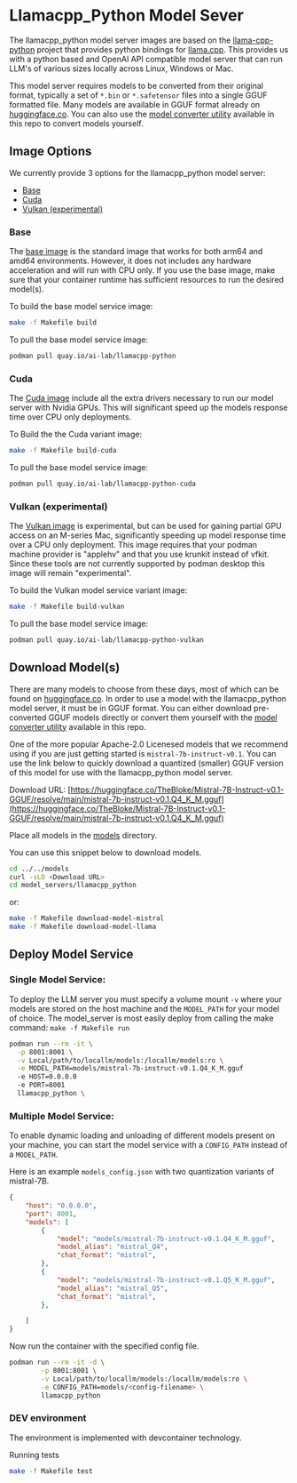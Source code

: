 # Llamacpp_Python Model Sever

The llamacpp_python model server images are based on the [llama-cpp-python](https://github.com/abetlen/llama-cpp-python) project that provides python bindings for [llama.cpp](https://github.com/ggerganov/llama.cpp). This provides us with a python based and OpenAI API compatible model server that can run LLM's of various sizes locally across Linux, Windows or Mac.

This model server requires models to be converted from their original format, typically a set of `*.bin` or `*.safetensor` files into a single GGUF formatted file. Many models are available in GGUF format already on [huggingface.co](https://huggingface.co). You can also use the [model converter utility](../../convert_models/) available in this repo to convert models yourself.      


## Image Options

We currently provide 3 options for the llamacpp_python model server: 
* [Base](#base) 
* [Cuda](#cuda)
* [Vulkan (experimental)](#vulkan-experimental) 

### Base

The [base image](../llamacpp_python/base/Containerfile) is the standard image that works for both arm64 and amd64 environments. However, it does not includes any hardware acceleration and will run with CPU only. If you use the base image, make sure that your container runtime has sufficient resources to run the desired model(s).   

To build the base model service image:

```bash
make -f Makefile build
```
To pull the base model service image:

```bash
podman pull quay.io/ai-lab/llamacpp-python
```


### Cuda

The [Cuda image](../llamacpp_python/cuda/Containerfile) include all the extra drivers necessary to run our model server with Nvidia GPUs. This will significant speed up the models response time over CPU only deployments.   

To Build the the Cuda variant image:
```bash
make -f Makefile build-cuda
```

To pull the base model service image:

```bash
podman pull quay.io/ai-lab/llamacpp-python-cuda
```

### Vulkan (experimental)

The [Vulkan image](../llamacpp_python/vulkan/Containerfile) is experimental, but can be used for gaining partial GPU access on an M-series Mac, significantly speeding up model response time over a CPU only deployment. This image requires that your podman machine provider is "applehv" and that you use krunkit instead of vfkit. Since these tools are not currently supported by podman desktop this image will remain "experimental".    

To build the Vulkan model service variant image:

```bash
make -f Makefile build-vulkan
```
To pull the base model service image:

```bash
podman pull quay.io/ai-lab/llamacpp-python-vulkan
```


## Download Model(s)

There are many models to choose from these days, most of which can be found on [huggingface.co](https://huggingface.co). In order to use a model with the llamacpp_python model server, it must be in GGUF format. You can either download pre-converted GGUF models directly or convert them yourself with the [model converter utility](../../convert_models/) available in this repo.

One of the more popular Apache-2.0 Licenesed models that we recommend using if you are just getting started is `mistral-7b-instruct-v0.1`. You can use the link below to quickly download a quantized (smaller) GGUF version of this model for use with the llamacpp_python model server. 

Download URL: [https://huggingface.co/TheBloke/Mistral-7B-Instruct-v0.1-GGUF/resolve/main/mistral-7b-instruct-v0.1.Q4_K_M.gguf](https://huggingface.co/TheBloke/Mistral-7B-Instruct-v0.1-GGUF/resolve/main/mistral-7b-instruct-v0.1.Q4_K_M.gguf)

Place all models in the [models](../../models/) directory.

You can use this snippet below to download models. 

```bash
cd ../../models
curl -sLO <Download URL> 
cd model_servers/llamacpp_python
```

or:

```bash
make -f Makefile download-model-mistral
make -f Makefile download-model-llama
```

## Deploy Model Service

### Single Model Service:

To deploy the LLM server you must specify a volume mount `-v` where your models are stored on the host machine and the `MODEL_PATH` for your model of choice. The model_server is most easily deploy from calling the make command: `make -f Makefile run`

```bash
podman run --rm -it \
  -p 8001:8001 \
  -v Local/path/to/locallm/models:/locallm/models:ro \
  -e MODEL_PATH=models/mistral-7b-instruct-v0.1.Q4_K_M.gguf 
  -e HOST=0.0.0.0 
  -e PORT=8001 
  llamacpp_python \
```

### Multiple Model Service:

To enable dynamic loading and unloading of different models present on your machine, you can start the model service with a `CONFIG_PATH` instead of a `MODEL_PATH`.

Here is an example `models_config.json` with two quantization variants of mistral-7B.

```json
{
    "host": "0.0.0.0",
    "port": 8001,
    "models": [
        {
            "model": "models/mistral-7b-instruct-v0.1.Q4_K_M.gguf",
            "model_alias": "mistral_Q4",
            "chat_format": "mistral",
        },
        {
            "model": "models/mistral-7b-instruct-v0.1.Q5_K_M.gguf",
            "model_alias": "mistral_Q5",
            "chat_format": "mistral",
        },

    ]
}
```

Now run the container with the specified config file. 

```bash
podman run --rm -it -d \
        -p 8001:8001 \
        -v Local/path/to/locallm/models:/locallm/models:ro \
        -e CONFIG_PATH=models/<config-filename> \
        llamacpp_python
```

### DEV environment

The environment is implemented with devcontainer technology.

Running tests

```bash
make -f Makefile test
```
